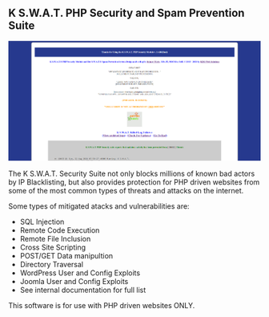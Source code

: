 <h2>K S.W.A.T. PHP Security and Spam Prevention Suite</h2>
<img src="img/kswat-logview.png" alt="K S.W.A.T. PHP Security and Spam Prevention Suite">
<p>The K S.W.A.T. Security Suite not only blocks millions of known bad actors by IP Blacklisting, but also provides protection for PHP driven websites from some of the most common types of threats and attacks on the internet.</p>
<p>Some types of mitigated atacks and vulnerabilities are:</p>
<ul>
	<li>SQL Injection</li>
	<li>Remote Code Execution</li>
	<li>Remote File Inclusion</li>
	<li>Cross Site Scripting</li>
	<li>POST/GET Data manipultion</li>
	<li>Directory Traversal</li>
	<li>WordPress User and Config Exploits</li>
	<li>Joomla User and Config Exploits</li>
	<li>See internal documentation for full list</li>
</ul>
<p>This software is for use with PHP driven websites ONLY. </p>